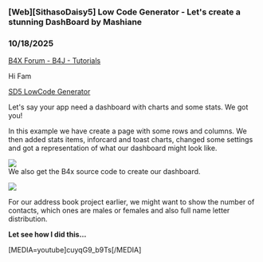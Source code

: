 ### [Web][SithasoDaisy5] Low Code Generator - Let's create a stunning DashBoard by Mashiane
### 10/18/2025
[B4X Forum - B4J - Tutorials](https://www.b4x.com/android/forum/threads/169072/)

Hi Fam  
  
[SD5 LowCode Generator](https://sithaso-daisy5-low-code.vercel.app/)  
  
Let's say your app need a dashboard with charts and some stats. We got you!  
  
In this example we have create a page with some rows and columns. We then added stats items, inforcard and toast charts, changed some settings and got a representation of what our dashboard might look like.  
  
![](https://www.b4x.com/android/forum/attachments/167900)  
We also get the B4x source code to create our dashboard.  
  
![](https://www.b4x.com/android/forum/attachments/167901)  
  
For our address book project earlier, we might want to show the number of contacts, which ones are males or females and also full name letter distribution.  
  
**Let see how I did this…**  
  
[MEDIA=youtube]cuyqG9\_b9Ts[/MEDIA]